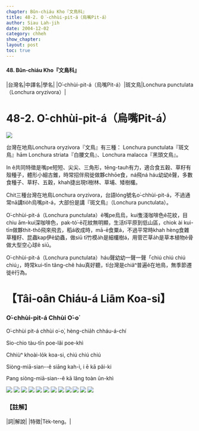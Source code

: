 ```yaml
---
chapter: Bûn-chiáu Kho『文鳥科』
title: 48-2. O͘-chhùi-pit-á（烏嘴Pit-á）
author: Siau Lah-jih
date: 2004-12-02    
category: chheh
show_chapter: 
layout: post
toc: true
---
```


#### 48. Bûn-chiáu Kho『文鳥科』


|台灣名|中譯名|學名|
|O͘-chhùi-pit-á（烏嘴Pit-á）|斑文鳥|Lonchura punctulata（Lonchura oryzivora）|


# 48-2. O͘-chhùi-pit-á（烏嘴Pit-á）

![](../too5/48/48-2-1.O͘-chhùi-pit-á.jpg)


台灣在地鳥Lonchura oryzivora『文鳥』有三種：
Lonchura punctulata『斑文鳥』hām Lonchura striata『白腰文鳥』、Lonchura malacca『黑頭文鳥』。

In ê共同特徵是嘴pe短短、尖尖、三角形，tēng-tauh有力，適合食五穀、草籽有殼種子，體形小細古錐，時常招伴飛徙做夥chhōe食，ná飛ná háu幼幼ê聲，多數食種子、草籽、五穀，khah捷出現tī樹林、草埔、矮樹欉。

Chit三種台灣在地鳥Lonchura oryzivora，台語lóng號名o͘-chhùi-pit-á，不過通常nā講tio̍h烏嘴pit-á，大部份是講『斑文鳥』（Lonchura punctulata）。

O͘-chhùi-pit-á（Lonchura punctulata）ê嘴pe烏烏，kui隻淺咖啡色ê花紋，目chiu ām-kui深咖啡色，pak-tó͘-ē花紋無明顯，生活tī平原到低山區，chiok ài kui-tīn做夥thit-thô飛來飛去，稻á收成時，mā-ē食粟á，不過平常時khah hèng食雜草種籽、昆蟲kap伊ê幼蟲，做siū tī竹模a̍h是細欉樹á，用菅芒草a̍h是草本植物ê骨做大型空心球ê siū。

O͘-chhùi-pit-á（Lonchura punctulata）háu聲幼幼一聲一聲「chiú chiú chiú chiú」，時常kui-tīn tâng-chê háu真好聽，tī台灣是chiâⁿ普遍ê在地鳥，無季節遷徙ê行為。






# 【Tâi-oân Chiáu-á Liām Koa-si】

### **O͘-chhùi-pit-á Chhùi O͘-o͘**


O͘-chhùi pit-á chhùi o͘-o͘, hèng-chia̍h chháu-á-chí

Sio-chio tàu-tīn poe-lâi poe-khì

Chhiùⁿ khoài-lo̍k koa-si, chiú chiú chiú

Siòng-miā-sian--ê siāng kah-ì, i ē kā pâi-ki

Pang siòng-miā-sian--ê kā lâng toàn ūn-khì



![](../too5/48/48-2-2.O͘-chhùi-pit-á.jpg)
![](../too5/48/48-2-3.O͘-chhùi-pit-á.jpg)
![](../too5/48/48-2-4.O͘-chhùi-pit-á.jpg)
![](../too5/48/48-2-5.O͘-chhùi-pit-á.jpg)
![](../too5/48/48-2-7.O͘-chhùi-pit-á.jpg)
![](../too5/48/48-2-6.O͘-chhùi-pit-á.jpg)
![](../too5/48/48-2-8.O͘-chhùi-pit-á.jpg)
![](../too5/48/48-2-10.O͘-chhùi-pit-á.jpg)
![](../too5/48/48-2-11.O͘-chhùi-pit-á.jpg)
![](../too5/48/48-2-12.O͘-chhùi-pit-á.jpg)
![](../too5/48/48-2-13.O͘-chhùi-pit-á.jpg)
![](../too5/48/48-2-9.O͘-chhùi-pit-á.jpg)



### 【註解】

|詞|解說|
|特徵|Te̍k-teng。|



